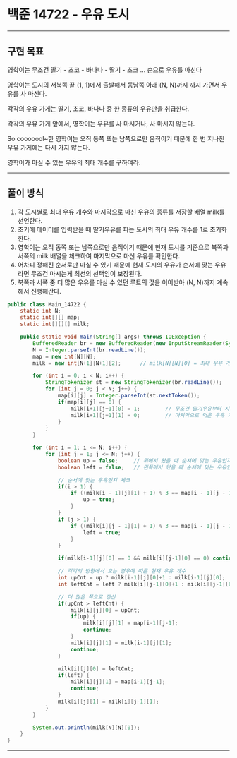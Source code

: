 # 백준 14722 - 우유 도시

---

## 구현 목표

영학이는 무조건 딸기 - 초코 - 바나나 - 딸기 - 초코 ... 순으로 우유를 마신다

영학이는 도시의 서북쪽 끝 (1, 1)에서 출발해서 동남쪽 아래 (N, N)까지 까지 가면서 우유를 사 마신다.

각각의 우유 가게는 딸기, 초코, 바나나 중 한 종류의 우유만을 취급한다.

각각의 우유 가게 앞에서, 영학이는 우유를 사 마시거나, 사 마시지 않는다.

So cooooool~한 영학이는 오직 동쪽 또는 남쪽으로만 움직이기 때문에 한 번 지나친 우유 가게에는 다시 가지 않는다.

영학이가 마실 수 있는 우유의 최대 개수를 구하여라.

---

## 풀이 방식

1. 각 도시별로 최대 우유 개수와 마지막으로 마신 우유의 종류를 저장할 배열 milk를 선언한다.
2. 초기에 데이터를 입력받을 때 딸기우유를 파는 도시의 최대 우유 개수를 1로 초기화한다.
3. 영학이는 오직 동쪽 또는 남쪽으로만 움직이기 때문에 현재 도시를 기준으로 북쪽과 서쪽의 milk 배열을 체크하여 마지막으로 마신 우유를 확인한다.
4. 어차피 정해진 순서로만 마실 수 있기 때문에 현재 도시의 우유가 순서에 맞는 우유라면 무조건 마시는게 최선의 선택임이 보장된다.
5. 북쪽과 서쪽 중 더 많은 우유를 마실 수 있던 루트의 값을 이어받아 (N, N)까지 계속해서 진행해간다.

``` Java
public class Main_14722 {
    static int N;
    static int[][] map;
    static int[][][] milk;

    public static void main(String[] args) throws IOException {
        BufferedReader br = new BufferedReader(new InputStreamReader(System.in));
        N = Integer.parseInt(br.readLine());
        map = new int[N][N];
        milk = new int[N+1][N+1][2];      // milk[N][N][0] = 최대 우유 개수, milk[N][N][1] = 마지막으로 먹은 우유의 종류

        for (int i = 0; i < N; i++) {
            StringTokenizer st = new StringTokenizer(br.readLine());
            for (int j = 0; j < N; j++) {
                map[i][j] = Integer.parseInt(st.nextToken());
                if(map[i][j] == 0) {
                    milk[i+1][j+1][0] = 1;        // 무조건 딸기우유부터 시작하기 때문에 딸기우유를 파는 도시는 최대 우유 개수를 1로 초기화
                    milk[i+1][j+1][1] = 0;        // 마지막으로 먹은 우유 저장
                }
            }
        }

        for (int i = 1; i <= N; i++) {
            for (int j = 1; j <= N; j++) {
                boolean up = false;     // 위에서 왔을 때 순서에 맞는 우유인지
                boolean left = false;   // 왼쪽에서 왔을 때 순서에 맞는 우유인지

                // 순서에 맞는 우유인지 체크
                if(i > 1) {
                    if ((milk[i - 1][j][1] + 1) % 3 == map[i - 1][j - 1]) {
                        up = true;
                    }
                }
                if (j > 1) {
                    if ((milk[i][j - 1][1] + 1) % 3 == map[i - 1][j - 1]) {
                        left = true;
                    }
                }

                if(milk[i-1][j][0] == 0 && milk[i][j-1][0] == 0) continue;   // 아직 딸기우유가 없어서 시작하지 못한 경우일 때

                // 각각의 방향에서 오는 경우에 따른 현재 우유 개수
                int upCnt = up ? milk[i-1][j][0]+1 : milk[i-1][j][0];
                int leftCnt = left ? milk[i][j-1][0]+1 : milk[i][j-1][0];

                // 더 많은 쪽으로 갱신
                if(upCnt > leftCnt) {
                    milk[i][j][0] = upCnt;
                    if(up) {
                        milk[i][j][1] = map[i-1][j-1];
                        continue;
                    }
                    milk[i][j][1] = milk[i-1][j][1];
                    continue;
                }

                milk[i][j][0] = leftCnt;
                if(left) {
                    milk[i][j][1] = map[i-1][j-1];
                    continue;
                }
                milk[i][j][1] = milk[i][j-1][1];
            }
        }

        System.out.println(milk[N][N][0]);
    }
}

```

---
